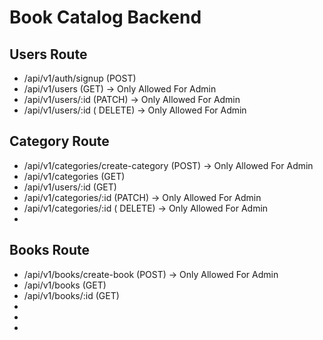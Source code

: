 # Book Catalog Backend

## Users Route

 <ul>

<li>  /api/v1/auth/signup (POST)</li>
<li>  /api/v1/users (GET) → Only Allowed For Admin</li>
<li>  /api/v1/users/:id (PATCH)  → Only Allowed For Admin</li>
<li>  /api/v1/users/:id ( DELETE)  → Only Allowed For Admin</li>
 </ul>

## Category Route

 <ul>

<li>   /api/v1/categories/create-category (POST) → Only Allowed For Admin </li>
<li> /api/v1/categories (GET)</li>
<li> /api/v1/users/:id (GET) </li>
<li> /api/v1/categories/:id (PATCH) → Only Allowed For Admin </li>
<li> /api/v1/categories/:id ( DELETE) → Only Allowed For Admin </li>
<li>  </li>
 </ul>

## Books Route

 <ul>

<li>  /api/v1/books/create-book (POST) → Only Allowed For Admin</li>
<li>/api/v1/books (GET)</li>
<li>/api/v1/books/:id (GET)  </li>
<li></li>
<li> </li>
<li>  </li>
 </ul>
